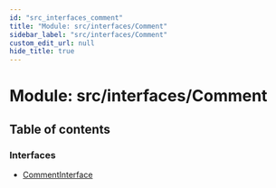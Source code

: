 ```yaml
---
id: "src_interfaces_comment"
title: "Module: src/interfaces/Comment"
sidebar_label: "src/interfaces/Comment"
custom_edit_url: null
hide_title: true
---
```


# Module: src/interfaces/Comment

## Table of contents

### Interfaces

- [CommentInterface](../interfaces/src_interfaces_comment.commentinterface.md)
